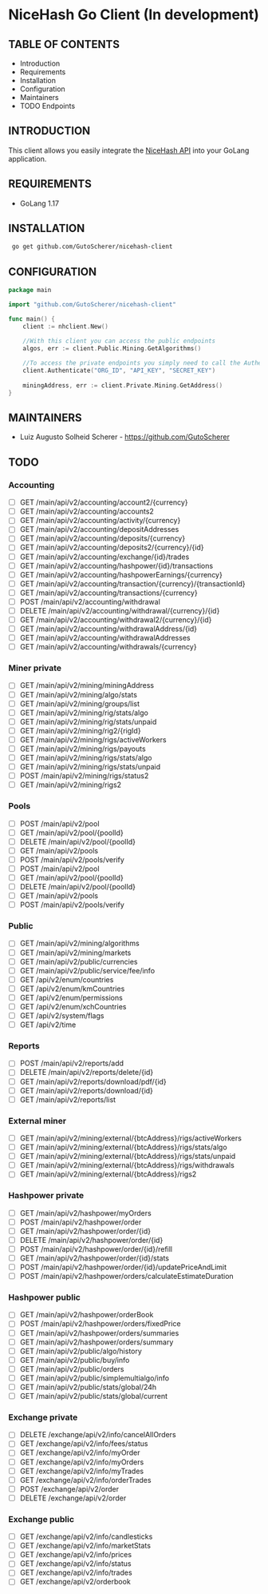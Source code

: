 # NiceHash Go Client (In development)

TABLE OF CONTENTS
---------------------

- Introduction
- Requirements
- Installation
- Configuration
- Maintainers
- TODO Endpoints

INTRODUCTION
---------------------

This client allows you easily integrate the [NiceHash API](https://www.nicehash.com/docs/) into your GoLang application.

REQUIREMENTS
---------------------

- GoLang 1.17

INSTALLATION
---------------------

```bash
 go get github.com/GutoScherer/nicehash-client
```

CONFIGURATION
---------------------

```go
package main

import "github.com/GutoScherer/nicehash-client"

func main() {
	client := nhclient.New()

	//With this client you can access the public endpoints
	algos, err := client.Public.Mining.GetAlgorithms()
	
	//To access the private endpoints you simply need to call the Authenticate method with your credentials
	client.Authenticate("ORG_ID", "API_KEY", "SECRET_KEY")
	
	miningAddress, err := client.Private.Mining.GetAddress()
}
```

MAINTAINERS
---------------------

- Luiz Augusto Solheid Scherer - https://github.com/GutoScherer

TODO
----

### Accounting

- [ ] GET /main/api/v2/accounting/account2/{currency}
- [ ] GET /main/api/v2/accounting/accounts2
- [ ] GET /main/api/v2/accounting/activity/{currency}
- [ ] GET /main/api/v2/accounting/depositAddresses
- [ ] GET /main/api/v2/accounting/deposits/{currency}
- [ ] GET /main/api/v2/accounting/deposits2/{currency}/{id}
- [ ] GET /main/api/v2/accounting/exchange/{id}/trades
- [ ] GET /main/api/v2/accounting/hashpower/{id}/transactions
- [ ] GET /main/api/v2/accounting/hashpowerEarnings/{currency}
- [ ] GET /main/api/v2/accounting/transaction/{currency}/{transactionId}
- [ ] GET /main/api/v2/accounting/transactions/{currency}
- [ ] POST /main/api/v2/accounting/withdrawal
- [ ] DELETE /main/api/v2/accounting/withdrawal/{currency}/{id}
- [ ] GET /main/api/v2/accounting/withdrawal2/{currency}/{id}
- [ ] GET /main/api/v2/accounting/withdrawalAddress/{id}
- [ ] GET /main/api/v2/accounting/withdrawalAddresses
- [ ] GET /main/api/v2/accounting/withdrawals/{currency}

### Miner private

- [ ] GET /main/api/v2/mining/miningAddress
- [ ] GET /main/api/v2/mining/algo/stats
- [ ] GET /main/api/v2/mining/groups/list
- [ ] GET /main/api/v2/mining/rig/stats/algo
- [ ] GET /main/api/v2/mining/rig/stats/unpaid
- [ ] GET /main/api/v2/mining/rig2/{rigId}
- [ ] GET /main/api/v2/mining/rigs/activeWorkers
- [ ] GET /main/api/v2/mining/rigs/payouts
- [ ] GET /main/api/v2/mining/rigs/stats/algo
- [ ] GET /main/api/v2/mining/rigs/stats/unpaid
- [ ] POST /main/api/v2/mining/rigs/status2
- [ ] GET /main/api/v2/mining/rigs2

### Pools

- [ ] POST /main/api/v2/pool
- [ ] GET /main/api/v2/pool/{poolId}
- [ ] DELETE /main/api/v2/pool/{poolId}
- [ ] GET /main/api/v2/pools
- [ ] POST /main/api/v2/pools/verify
- [ ] POST /main/api/v2/pool
- [ ] GET /main/api/v2/pool/{poolId}
- [ ] DELETE /main/api/v2/pool/{poolId}
- [ ] GET /main/api/v2/pools
- [ ] POST /main/api/v2/pools/verify

### Public

- [ ] GET /main/api/v2/mining/algorithms
- [ ] GET /main/api/v2/mining/markets
- [ ] GET /main/api/v2/public/currencies
- [ ] GET /main/api/v2/public/service/fee/info
- [ ] GET /api/v2/enum/countries
- [ ] GET /api/v2/enum/kmCountries
- [ ] GET /api/v2/enum/permissions
- [ ] GET /api/v2/enum/xchCountries
- [ ] GET /api/v2/system/flags
- [ ] GET /api/v2/time

### Reports

- [ ] POST /main/api/v2/reports/add
- [ ] DELETE /main/api/v2/reports/delete/{id}
- [ ] GET /main/api/v2/reports/download/pdf/{id}
- [ ] GET /main/api/v2/reports/download/{id}
- [ ] GET /main/api/v2/reports/list

### External miner

- [ ] GET /main/api/v2/mining/external/{btcAddress}/rigs/activeWorkers
- [ ] GET /main/api/v2/mining/external/{btcAddress}/rigs/stats/algo
- [ ] GET /main/api/v2/mining/external/{btcAddress}/rigs/stats/unpaid
- [ ] GET /main/api/v2/mining/external/{btcAddress}/rigs/withdrawals
- [ ] GET /main/api/v2/mining/external/{btcAddress}/rigs2

### Hashpower private

- [ ] GET /main/api/v2/hashpower/myOrders
- [ ] POST /main/api/v2/hashpower/order
- [ ] GET /main/api/v2/hashpower/order/{id}
- [ ] DELETE /main/api/v2/hashpower/order/{id}
- [ ] POST /main/api/v2/hashpower/order/{id}/refill
- [ ] GET /main/api/v2/hashpower/order/{id}/stats
- [ ] POST /main/api/v2/hashpower/order/{id}/updatePriceAndLimit
- [ ] POST /main/api/v2/hashpower/orders/calculateEstimateDuration

### Hashpower public

- [ ] GET /main/api/v2/hashpower/orderBook
- [ ] POST /main/api/v2/hashpower/orders/fixedPrice
- [ ] GET /main/api/v2/hashpower/orders/summaries
- [ ] GET /main/api/v2/hashpower/orders/summary
- [ ] GET /main/api/v2/public/algo/history
- [ ] GET /main/api/v2/public/buy/info
- [ ] GET /main/api/v2/public/orders
- [ ] GET /main/api/v2/public/simplemultialgo/info
- [ ] GET /main/api/v2/public/stats/global/24h
- [ ] GET /main/api/v2/public/stats/global/current

### Exchange private

- [ ] DELETE /exchange/api/v2/info/cancelAllOrders
- [ ] GET /exchange/api/v2/info/fees/status
- [ ] GET /exchange/api/v2/info/myOrder
- [ ] GET /exchange/api/v2/info/myOrders
- [ ] GET /exchange/api/v2/info/myTrades
- [ ] GET /exchange/api/v2/info/orderTrades
- [ ] POST /exchange/api/v2/order
- [ ] DELETE /exchange/api/v2/order

### Exchange public

- [ ] GET /exchange/api/v2/info/candlesticks
- [ ] GET /exchange/api/v2/info/marketStats
- [ ] GET /exchange/api/v2/info/prices
- [ ] GET /exchange/api/v2/info/status
- [ ] GET /exchange/api/v2/info/trades
- [ ] GET /exchange/api/v2/orderbook
